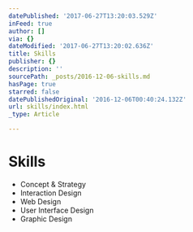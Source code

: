 ```yaml
---
datePublished: '2017-06-27T13:20:03.529Z'
inFeed: true
author: []
via: {}
dateModified: '2017-06-27T13:20:02.636Z'
title: Skills
publisher: {}
description: ''
sourcePath: _posts/2016-12-06-skills.md
hasPage: true
starred: false
datePublishedOriginal: '2016-12-06T00:40:24.132Z'
url: skills/index.html
_type: Article

---
```

# Skills

* Concept & Strategy
* Interaction Design
* Web Design
* User Interface Design
* Graphic Design